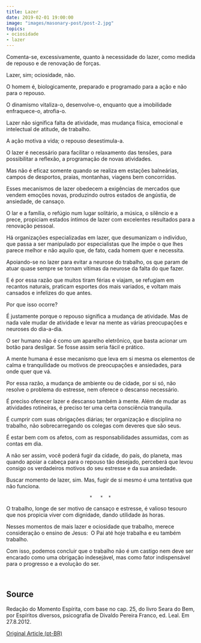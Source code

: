 ```yaml
---
title: Lazer
date: 2019-02-01 19:00:00
image: "images/masonary-post/post-2.jpg"
topics: 
- ociosidade
- lazer
---
```


Comenta-se, excessivamente, quanto à necessidade do lazer, como medida de
repouso e de renovação de forças.

Lazer, sim; ociosidade, não.

O homem é, biologicamente, preparado e programado para a ação e não para o
repouso.

O dinamismo vitaliza-o, desenvolve-o, enquanto que a imobilidade enfraquece-o,
atrofia-o.

Lazer não significa falta de atividade, mas mudança física, emocional e
intelectual de atitude, de trabalho.

A ação motiva a vida; o repouso desestimula-a.

O lazer é necessário para facilitar o relaxamento das tensões, para
possibilitar a reflexão, a programação de novas atividades.

Mas não é eficaz somente quando se realiza em estações balneárias, campos de
desportos, praias, montanhas, viagens bem concorridas.

Esses mecanismos de lazer obedecem a exigências de mercados que vendem emoções
novas, produzindo outros estados de angústia, de ansiedade, de cansaço.

O lar e a família, o refúgio num lugar solitário, a música, o silêncio e a  
prece, propiciam estados íntimos de lazer com excelentes resultados para a
renovação pessoal.

Há organizações especializadas em lazer, que desumanizam o indivíduo, que passa
a ser manipulado por especialistas que lhe impõe o que lhes parece melhor e não
aquilo que, de fato, cada homem quer e necessita.

Apoiando-se no lazer para evitar a neurose do trabalho, os que param de atuar
quase sempre se tornam vítimas da neurose da falta do que fazer.

E é por essa razão que muitos tiram férias e viajam, se refugiam em recantos
naturais, praticam esportes dos mais variados, e voltam mais cansados e
infelizes do que antes.

Por que isso ocorre?

É justamente porque o repouso significa a mudança de atividade. Mas de nada
vale mudar de atividade e levar na mente as várias preocupações e neuroses do
dia-a-dia.

O ser humano não é como um aparelho eletrônico, que basta acionar um botão para
desligar. Se fosse assim seria fácil e prático.

A mente humana é esse mecanismo que leva em si mesma os elementos de calma e
tranquilidade ou motivos de preocupações e ansiedades, para onde quer que vá.

Por essa razão, a mudança de ambiente ou de cidade, por si só, não resolve o
problema do estresse, nem oferece o descanso necessário.

É preciso oferecer lazer e descanso também à mente. Além de mudar as atividades
rotineiras, é preciso ter uma certa consciência tranquila.

É cumprir com suas obrigações diárias; ter organização e disciplina no
trabalho, não sobrecarregando os colegas com deveres que são seus.

É estar bem com os afetos, com as responsabilidades assumidas, com as contas em
dia.

A não ser assim, você poderá fugir da cidade, do país, do planeta, mas quando
apoiar a cabeça para o repouso tão desejado, perceberá que levou consigo os
verdadeiros motivos do seu estresse e da sua ansiedade.

Buscar momento de lazer, sim. Mas, fugir de si mesmo é uma tentativa que não
funciona.

                                   *   *  *

O trabalho, longe de ser motivo de cansaço e estresse, é valioso tesouro que
nos propicia viver com dignidade, dando utilidade às horas.

Nesses momentos de mais lazer e ociosidade que trabalho, merece consideração o
ensino de Jesus:  O Pai até hoje trabalha e eu também trabalho.

Com isso, podemos concluir que o trabalho não é um castigo nem deve ser
encarado como uma obrigação indesejável, mas como fator indispensável para o
progresso e a evolução do ser.

 

## Source
Redação do Momento Espírita, com base no cap. 25, do livro
Seara do Bem, por Espíritos diversos, psicografia de Divaldo Pereira
Franco, ed. Leal.
Em  27.8.2012.


[Original Article (pt-BR)](http://www.momento.com.br/pt/ler_texto.php?id=1086)
